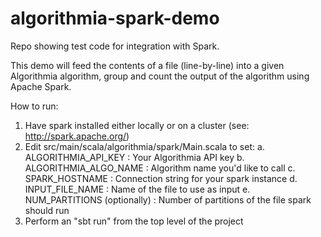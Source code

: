 # algorithmia-spark-demo
Repo showing test code for integration with Spark.

This demo will feed the contents of a file (line-by-line) into a given Algorithmia algorithm,
group and count the output of the algorithm using Apache Spark.

How to run:
 1. Have spark installed either locally or on a cluster (see: http://spark.apache.org/)
 2. Edit src/main/scala/algorithmia/spark/Main.scala to set:
    a. ALGORITHMIA_API_KEY : Your Algorithmia API key
    b. ALGORITHMIA_ALGO_NAME : Algorithm name you'd like to call
    c. SPARK_HOSTNAME : Connection string for your spark instance
    d. INPUT_FILE_NAME : Name of the file to use as input
    e. NUM_PARTITIONS (optionally) : Number of partitions of the file spark should run
 3. Perform an "sbt run" from the top level of the project
